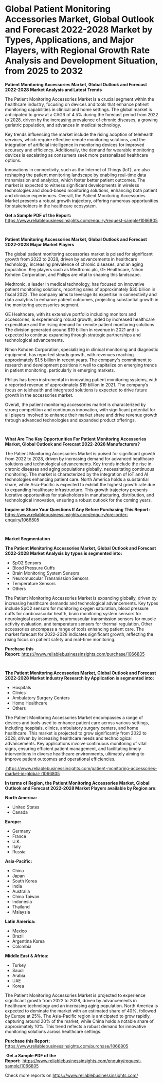 <p><h1>Global Patient Monitoring Accessories Market, Global Outlook and Forecast 2022-2028 Market by Types, Applications, and Major Players, with Regional Growth Rate Analysis and Development Situation, from 2025 to 2032</h1></p><p><strong>Patient Monitoring Accessories Market, Global Outlook and Forecast 2022-2028 Market Analysis and Latest Trends</strong></p>
<p><p>The Patient Monitoring Accessories Market is a crucial segment within the healthcare industry, focusing on devices and tools that enhance patient monitoring capabilities in clinical and home settings. The global market is anticipated to grow at a CAGR of 4.5% during the forecast period from 2022 to 2028, driven by the increasing prevalence of chronic diseases, a growing geriatric population, and advances in medical technology.</p><p>Key trends influencing the market include the rising adoption of telehealth services, which require effective remote monitoring solutions, and the integration of artificial intelligence in monitoring devices for improved accuracy and efficiency. Additionally, the demand for wearable monitoring devices is escalating as consumers seek more personalized healthcare options.</p><p>Innovations in connectivity, such as the Internet of Things (IoT), are also reshaping the patient monitoring landscape by enabling real-time data transmission and analytics, which foster better patient outcomes. The market is expected to witness significant developments in wireless technologies and cloud-based monitoring solutions, enhancing both patient and clinician experiences. Overall, the Patient Monitoring Accessories Market presents a robust growth trajectory, offering numerous opportunities for stakeholders in the healthcare ecosystem.</p></p>
<p><strong>Get a Sample PDF of the Report:&nbsp;</strong> <a href="https://www.reliablebusinessinsights.com/enquiry/request-sample/1066805?utm_campaign=3350&utm_medium=2&utm_source=Github&utm_content=ia&utm_term=21032025&utm_id=patient-monitoring-accessories-market-global-outlook-and-forecast-2022-2028">https://www.reliablebusinessinsights.com/enquiry/request-sample/1066805</a></p>
<p>&nbsp;</p>
<p><strong>Patient Monitoring Accessories Market, Global Outlook and Forecast 2022-2028 Major Market Players</strong></p>
<p><p>The global patient monitoring accessories market is poised for significant growth from 2022 to 2028, driven by advancements in healthcare technology, increasing prevalence of chronic diseases, and an aging population. Key players such as Medtronic plc, GE Healthcare, Nihon Kohden Corporation, and Philips are vital to shaping this landscape.</p><p>Medtronic, a leader in medical technology, has focused on innovative patient monitoring solutions, reporting sales of approximately $30 billion in fiscal 2022. The company aims to leverage its expertise in connectivity and data analytics to enhance patient outcomes, projecting substantial growth in the monitoring accessories segment.</p><p>GE Healthcare, with its extensive portfolio including monitors and accessories, is experiencing robust growth, aided by increased healthcare expenditure and the rising demand for remote patient monitoring solutions. The division generated around $19 billion in revenue in 2021 and is expected to continue expanding through strategic partnerships and technological advancements.</p><p>Nihon Kohden Corporation, specializing in clinical monitoring and diagnostic equipment, has reported steady growth, with revenues reaching approximately $1.5 billion in recent years. The company's commitment to research and development positions it well to capitalize on emerging trends in patient monitoring, particularly in emerging markets.</p><p>Philips has been instrumental in innovating patient monitoring systems, with a reported revenue of approximately $19 billion in 2021. The company’s focus on telehealth and integrated solutions is expected to drive future growth in the accessories market.</p><p>Overall, the patient monitoring accessories market is characterized by strong competition and continuous innovation, with significant potential for all players involved to enhance their market share and drive revenue growth through advanced technologies and expanded product offerings.</p></p>
<p>&nbsp;</p>
<p><strong>What Are The Key Opportunities For Patient Monitoring Accessories Market, Global Outlook and Forecast 2022-2028 Manufacturers?</strong></p>
<p><p>The Patient Monitoring Accessories Market is poised for significant growth from 2022 to 2028, driven by increasing demand for advanced healthcare solutions and technological advancements. Key trends include the rise in chronic diseases and aging populations globally, necessitating continuous monitoring. The market is characterized by the integration of IoT and AI technologies enhancing patient care. North America holds a substantial share, while Asia-Pacific is expected to exhibit the highest growth rate due to expanding healthcare infrastructure. This growth trajectory presents lucrative opportunities for stakeholders in manufacturing, distribution, and technological innovation, ensuring a robust outlook for the coming years.</p></p>
<p><strong>Inquire or Share Your Questions If Any Before Purchasing This Report:</strong> <a href="https://www.reliablebusinessinsights.com/enquiry/pre-order-enquiry/1066805?utm_campaign=3350&utm_medium=2&utm_source=Github&utm_content=ia&utm_term=21032025&utm_id=patient-monitoring-accessories-market-global-outlook-and-forecast-2022-2028">https://www.reliablebusinessinsights.com/enquiry/pre-order-enquiry/1066805</a></p>
<p>&nbsp;</p>
<p><strong>Market Segmentation</strong></p>
<p><strong>The Patient Monitoring Accessories Market, Global Outlook and Forecast 2022-2028 Market Analysis by types is segmented into:</strong></p>
<p><ul><li>SpO2 Sensors</li><li>Blood Pressure Cuffs</li><li>Brain Monitoring System Sensors</li><li>Neuromuscular Transmission Sensors</li><li>Temperature Sensors</li><li>Others</li></ul></p>
<p><p>The Patient Monitoring Accessories Market is expanding globally, driven by increasing healthcare demands and technological advancements. Key types include SpO2 sensors for monitoring oxygen saturation, blood pressure cuffs for cardiovascular health, brain monitoring system sensors for neurological assessments, neuromuscular transmission sensors for muscle activity evaluation, and temperature sensors for thermal regulation. Other accessories encompass a range of tools enhancing patient care. The market forecast for 2022-2028 indicates significant growth, reflecting the rising focus on patient safety and real-time monitoring.</p></p>
<p><strong>Purchase this Report:&nbsp;</strong><a href="https://www.reliablebusinessinsights.com/purchase/1066805?utm_campaign=3350&utm_medium=2&utm_source=Github&utm_content=ia&utm_term=21032025&utm_id=patient-monitoring-accessories-market-global-outlook-and-forecast-2022-2028">https://www.reliablebusinessinsights.com/purchase/1066805</a></p>
<p>&nbsp;</p>
<p><strong>The Patient Monitoring Accessories Market, Global Outlook and Forecast 2022-2028 Market Industry Research by Application is segmented into:</strong></p>
<p><ul><li>Hospitals</li><li>Clinics</li><li>Ambulatory Surgery Centers</li><li>Home Healthcare</li><li>Others</li></ul></p>
<p><p>The Patient Monitoring Accessories Market encompasses a range of devices and tools used to enhance patient care across various settings, including hospitals, clinics, ambulatory surgery centers, and home healthcare. This market is projected to grow significantly from 2022 to 2028, driven by increasing healthcare needs and technological advancements. Key applications involve continuous monitoring of vital signs, ensuring efficient patient management, and facilitating timely interventions in diverse healthcare environments, ultimately aiming to improve patient outcomes and operational efficiencies.</p></p>
<p><a href="https://www.reliablebusinessinsights.com/patient-monitoring-accessories-market-in-global-r1066805?utm_campaign=3350&utm_medium=2&utm_source=Github&utm_content=ia&utm_term=21032025&utm_id=patient-monitoring-accessories-market-global-outlook-and-forecast-2022-2028">&nbsp;https://www.reliablebusinessinsights.com/patient-monitoring-accessories-market-in-global-r1066805</a></p>
<p><strong>In terms of Region, the Patient Monitoring Accessories Market, Global Outlook and Forecast 2022-2028 Market Players available by Region are:</strong></p>
<p>
    <p> <strong> North America: </strong>
        <ul>
            <li>United States</li>
            <li>Canada</li>
        </ul>
        </p> 
    <p> <strong> Europe: </strong>
        <ul>
            <li>Germany</li>
            <li>France</li>
            <li>U.K.</li>
            <li>Italy</li>
            <li>Russia</li>
        </ul>
        </p> 
    <p> <strong> Asia-Pacific: </strong>
        <ul>
            <li>China</li>
            <li>Japan</li>
            <li>South Korea</li>
            <li>India</li>
            <li>Australia</li>
            <li>China Taiwan</li>
            <li>Indonesia</li>
            <li>Thailand</li>
            <li>Malaysia</li>
        </ul>
        </p> 
    <p> <strong> Latin America: </strong>
        <ul>
            <li>Mexico</li>
            <li>Brazil</li>
            <li>Argentina Korea</li>
            <li>Colombia</li>
        </ul>
        </p> 
    <p> <strong> Middle East & Africa: </strong>
        <ul>
            <li>Turkey</li>
            <li>Saudi</li>
            <li>Arabia</li>
            <li>UAE</li>
            <li>Korea</li>
        </ul>
    </p>
    </p>
<p><p>The Patient Monitoring Accessories Market is projected to experience significant growth from 2022 to 2028, driven by advancements in healthcare technology and an increasing aging population. North America is expected to dominate the market with an estimated share of 40%, followed by Europe at 25%. The Asia-Pacific region is anticipated to grow rapidly, capturing around 20% of the market, while China holds a notable share of approximately 10%. This trend reflects a robust demand for innovative monitoring solutions across healthcare settings.</p></p>
<p><strong>Purchase this Report: </strong><a href="https://www.reliablebusinessinsights.com/purchase/1066805?utm_campaign=3350&utm_medium=2&utm_source=Github&utm_content=ia&utm_term=21032025&utm_id=patient-monitoring-accessories-market-global-outlook-and-forecast-2022-2028">https://www.reliablebusinessinsights.com/purchase/1066805</a></p>
<p>&nbsp;<strong>Get a Sample PDF of the Report:&nbsp;&nbsp;</strong><a href="https://www.reliablebusinessinsights.com/enquiry/request-sample/1066805?utm_campaign=3350&utm_medium=2&utm_source=Github&utm_content=ia&utm_term=21032025&utm_id=patient-monitoring-accessories-market-global-outlook-and-forecast-2022-2028">https://www.reliablebusinessinsights.com/enquiry/request-sample/1066805</a></p>
<p><strong></strong></p>
<p>Check more reports on <a href="https://www.reliablebusinessinsights.com/?utm_campaign=3350&utm_medium=2&utm_source=Github&utm_content=ia&utm_term=21032025&utm_id=patient-monitoring-accessories-market-global-outlook-and-forecast-2022-2028">https://www.reliablebusinessinsights.com/</a></p>